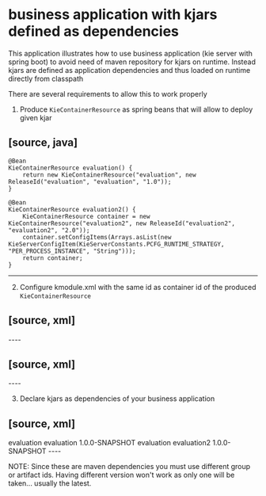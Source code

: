 # business application with kjars defined as dependencies

This application illustrates how to use business application (kie server with spring boot)
to avoid need of maven repository for kjars on runtime. Instead kjars are defined as application
dependencies and thus loaded on runtime directly from classpath

There are several requirements to allow this to work properly

1. Produce `KieContainerResource` as spring beans that will allow to deploy given kjar

[source, java]
----
    @Bean
    KieContainerResource evaluation() {
        return new KieContainerResource("evaluation", new ReleaseId("evaluation", "evaluation", "1.0"));
    }

    @Bean
    KieContainerResource evaluation2() {
        KieContainerResource container = new KieContainerResource("evaluation2", new ReleaseId("evaluation2", "evaluation2", "2.0"));
        container.setConfigItems(Arrays.asList(new KieServerConfigItem(KieServerConstants.PCFG_RUNTIME_STRATEGY, "PER_PROCESS_INSTANCE", "String")));
        return container;
    }
----

2. Configure kmodule.xml with the same id as container id of the produced `KieContainerResource`

[source, xml]
----
<kmodule xmlns:xsi="http://www.w3.org/2001/XMLSchema-instance" xmlns="http://jboss.org/kie/6.0.0/kmodule">
  <kbase name="evaluation" default="false" eventProcessingMode="cloud" equalsBehavior="identity" packages="*">
    <ksession name="evaluation_1s" type="stateful" default="false"/>
  </kbase>
</kmodule>
----

[source, xml]
----
<kmodule xmlns:xsi="http://www.w3.org/2001/XMLSchema-instance" xmlns="http://jboss.org/kie/6.0.0/kmodule">
  <kbase name="evaluation2" default="false" eventProcessingMode="cloud" equalsBehavior="identity" packages="*">
    <ksession name="evaluation_2_s" type="stateful" default="false"/>
  </kbase>
</kmodule>
----

3. Declare kjars as dependencies of your business application

[source, xml]
----
<dependency>
  <groupId>evaluation</groupId>
  <artifactId>evaluation</artifactId>
  <version>1.0.0-SNAPSHOT</version>
</dependency>

<dependency>
  <groupId>evaluation</groupId>
  <artifactId>evaluation2</artifactId>
  <version>1.0.0-SNAPSHOT</version>
</dependency>
----


NOTE: Since these are maven dependencies you must use different group or artifact ids.
Having different version won't work as only one will be taken... usually the latest.
